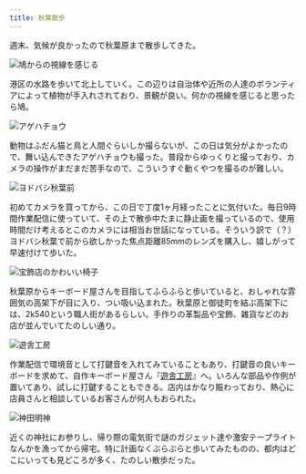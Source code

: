 ```yaml
---
title: 秋葉散歩
---
```

週末、気候が良かったので秋葉原まで散歩してきた。

![](https://lh5.googleusercontent.com/kULkgQGVfxdj5_FBKoSYXaHMLrFtmHk3o9C-fFMqdVkk7YxMUh2IxgK8UXPPfxHH8TjN8jXJqywZZXzprwUm0ytAp28_yhKMX2BytBCF-sMhvwFTo_6LY4AT_cS4lU_HwntlVCJ1tm-nV_mFGGS2xf4 "鳩からの視線を感じる")

港区の水路を歩いて北上していく。この辺りは自治体や近所の人達のボランティアによって植物が手入れされており、景観が良い。何かの視線を感じると思ったら鳩。

![](https://lh6.googleusercontent.com/C4Gbdta8jWwbsaHnz_WhfRHPdeAFiPTvgEg2Kb_z3rYGWAKacVLaEsiLc3SbwyFtTvRP5K0Xjo6karmtrmTQy_MBsCaz2jXFwYZtUBrzkOhBFDjqNaHzhuUnyF77RRlkwZzlo8Ftu7dRa_-QHo_U-LM "アゲハチョウ")

動物はふだん猫と鳥と人間ぐらいしか撮らないが、この日は気分がよかったので、舞い込んできたアゲハチョウも撮った。普段からゆっくりと撮っており、カメラの操作がまだまだ苦手なので、こういうすぐ動くやつを撮るのが難しい。

![](https://lh3.googleusercontent.com/PuNdi0z40ySVdc00uL0rXTg18__crgZstMSP8DKYtRTlPJ62Fvl5nEZCr4vTpBfkVQwSS_KTQA5dfu6BilOCixhqTU7t3ycfh8dzcZCBFIbUV53kTmoM9W_1T1rThs4y0Yx0dvX_0A-5LNlpadUN15c "ヨドバシ秋葉前")

初めてカメラを買ってから、この日で丁度1ヶ月経ったことに気付いた。毎日9時間作業配信に使っていて、その上で散歩中たまに静止画を撮っているので、使用時間だけ考えるとこのカメラには相当お世話になっている。そういう訳で（？）ヨドバシ秋葉で前から欲しかった焦点距離85mmのレンズを購入し、嬉しがって早速付けて歩いた。

![](https://lh4.googleusercontent.com/vqGS2TfsKarLd5cdhzNGU6_DDxAeAqjibPHSkfxhXCaV1PEyL2BoDMMZLExAFfPNi3iF4de7hZttvElyYiYrDF0FK7Xd2jzwLAMYkbgsH83P_vUtlP5Qyjg_WK1ErOCb55pmFfnLIVJOMBoMBmllFqI "宝飾店のかわいい椅子")

秋葉原からキーボード屋さんを目指してふらふらと歩いていると、おしゃれな雰囲気の高架下が目に入り、つい吸い込まれた。秋葉原と御徒町を結ぶ高架下には、2k540という職人街があるらしい。手作りの革製品や宝飾、雑貨などのお店が並んでいてたのしい通り。

![](https://lh4.googleusercontent.com/8EBOf7AMspEpJakT2ohpgOCst1i10xgLsRp-MCpkV6MbjV7FOTYi7AeuQYdSfPghBpScrc9Vpj7LdaLHPbnSxoPIPwGkhBiuWtPAHEofchLaFbonMGNi8DE1vT9Rykxf_wZDraUXlE0qLU5w-9SDUvI "遊舎工房")

作業配信で環境音として打鍵音を入れてみていることもあり、打鍵音の良いキーボードを求めて、自作キーボード屋さん『[遊舎工房](https://yushakobo.jp/)』へ。いろんな部品や作例が置いてあり、試しに打鍵することもできる。店内はかなり賑わっており、熱心に店員さんと相談しているお客さんが何人もおられた。

![](https://lh3.googleusercontent.com/sfSfqHynbC68f8QCSZdCVosVJrOdizOn8rHN517V_r3rPbRh8p1G8bQ-l0JCCy7RoH-8mFGppOY9vnimJ9MznSgGdwrsPYWafTWIyr8VFslcwxxnnjcub4gn10EIvOf3SnFqkw8aR_KJdLMlO4GYOOw "神田明神")

近くの神社にお参りし、帰り際の電気街で謎のガジェット達や激安テープライトなんかを漁ってから帰宅。特に計画なくぶらぶらと歩いてみたものの、都内はどこにいっても見どころが多く、たのしい散歩だった。
